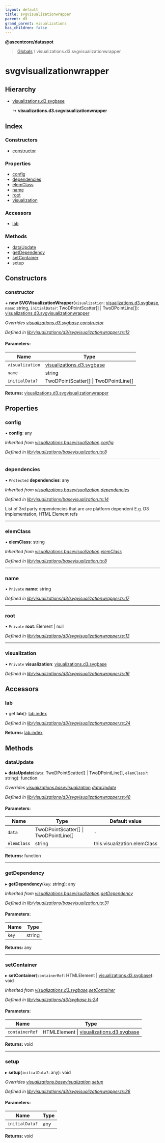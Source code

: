 ```yaml
---
layout: default
title: svgvisualizationwrapper
parent: d3
grand_parent: visualizations
has_children: false
---
```


**[@ascentcore/dataspot](../README.md)**

> [Globals](../globals.md) / visualizations.d3.svgvisualizationwrapper

# svgvisualizationwrapper

## Hierarchy

* [visualizations.d3.svgbase](visualizations_d3_svgbase.md)

  ↳ **visualizations.d3.svgvisualizationwrapper**

## Index

### Constructors

* [constructor](visualizations_d3_svgvisualizationwrapper.md#constructor)

### Properties

* [config](visualizations_d3_svgvisualizationwrapper.md#config)
* [dependencies](visualizations_d3_svgvisualizationwrapper.md#dependencies)
* [elemClass](visualizations_d3_svgvisualizationwrapper.md#elemclass)
* [name](visualizations_d3_svgvisualizationwrapper.md#name)
* [root](visualizations_d3_svgvisualizationwrapper.md#root)
* [visualization](visualizations_d3_svgvisualizationwrapper.md#visualization)

### Accessors

* [lab](visualizations_d3_svgvisualizationwrapper.md#lab)

### Methods

* [dataUpdate](visualizations_d3_svgvisualizationwrapper.md#dataupdate)
* [getDependency](visualizations_d3_svgvisualizationwrapper.md#getdependency)
* [setContainer](visualizations_d3_svgvisualizationwrapper.md#setcontainer)
* [setup](visualizations_d3_svgvisualizationwrapper.md#setup)

## Constructors

### constructor

\+ **new SVGVisualizationWrapper**(`visualization`: [visualizations.d3.svgbase](visualizations_d3_svgbase.md), `name`: string, `initialData?`: TwoDPointScatter[] \| TwoDPointLine[]): [visualizations.d3.svgvisualizationwrapper](visualizations_d3_svgvisualizationwrapper.md)

*Overrides [visualizations.d3.svgbase](visualizations_d3_svgbase.md).[constructor](visualizations_d3_svgbase.md#constructor)*

*Defined in [lib/visualizations/d3/svgvisualizationwrapper.ts:13](https://github.com/ascentcore/dataspot/blob/46219f5/lib/visualizations/d3/svgvisualizationwrapper.ts#L13)*

#### Parameters:

Name | Type |
------ | ------ |
`visualization` | [visualizations.d3.svgbase](visualizations_d3_svgbase.md) |
`name` | string |
`initialData?` | TwoDPointScatter[] \| TwoDPointLine[] |

**Returns:** [visualizations.d3.svgvisualizationwrapper](visualizations_d3_svgvisualizationwrapper.md)

## Properties

### config

•  **config**: any

*Inherited from [visualizations.basevisualization](visualizations_basevisualization.md).[config](visualizations_basevisualization.md#config)*

*Defined in [lib/visualizations/basevisualization.ts:8](https://github.com/ascentcore/dataspot/blob/46219f5/lib/visualizations/basevisualization.ts#L8)*

___

### dependencies

• `Protected` **dependencies**: any

*Inherited from [visualizations.basevisualization](visualizations_basevisualization.md).[dependencies](visualizations_basevisualization.md#dependencies)*

*Defined in [lib/visualizations/basevisualization.ts:14](https://github.com/ascentcore/dataspot/blob/46219f5/lib/visualizations/basevisualization.ts#L14)*

List of 3rd party dependencies that are are platform dependent
E.g. D3 implementation, HTML Element refs

___

### elemClass

•  **elemClass**: string

*Inherited from [visualizations.basevisualization](visualizations_basevisualization.md).[elemClass](visualizations_basevisualization.md#elemclass)*

*Defined in [lib/visualizations/basevisualization.ts:8](https://github.com/ascentcore/dataspot/blob/46219f5/lib/visualizations/basevisualization.ts#L8)*

___

### name

• `Private` **name**: string

*Defined in [lib/visualizations/d3/svgvisualizationwrapper.ts:17](https://github.com/ascentcore/dataspot/blob/46219f5/lib/visualizations/d3/svgvisualizationwrapper.ts#L17)*

___

### root

• `Private` **root**: Element \| null

*Defined in [lib/visualizations/d3/svgvisualizationwrapper.ts:13](https://github.com/ascentcore/dataspot/blob/46219f5/lib/visualizations/d3/svgvisualizationwrapper.ts#L13)*

___

### visualization

• `Private` **visualization**: [visualizations.d3.svgbase](visualizations_d3_svgbase.md)

*Defined in [lib/visualizations/d3/svgvisualizationwrapper.ts:16](https://github.com/ascentcore/dataspot/blob/46219f5/lib/visualizations/d3/svgvisualizationwrapper.ts#L16)*

## Accessors

### lab

• get **lab**(): [lab.index](lab_index.md)

*Defined in [lib/visualizations/d3/svgvisualizationwrapper.ts:24](https://github.com/ascentcore/dataspot/blob/46219f5/lib/visualizations/d3/svgvisualizationwrapper.ts#L24)*

**Returns:** [lab.index](lab_index.md)

## Methods

### dataUpdate

▸ **dataUpdate**(`data`: TwoDPointScatter[] \| TwoDPointLine[], `elemClass?`: string): function

*Overrides [visualizations.basevisualization](visualizations_basevisualization.md).[dataUpdate](visualizations_basevisualization.md#dataupdate)*

*Defined in [lib/visualizations/d3/svgvisualizationwrapper.ts:48](https://github.com/ascentcore/dataspot/blob/46219f5/lib/visualizations/d3/svgvisualizationwrapper.ts#L48)*

#### Parameters:

Name | Type | Default value |
------ | ------ | ------ |
`data` | TwoDPointScatter[] \| TwoDPointLine[] | - |
`elemClass` | string | this.visualization.elemClass |

**Returns:** function

___

### getDependency

▸ **getDependency**(`key`: string): any

*Inherited from [visualizations.basevisualization](visualizations_basevisualization.md).[getDependency](visualizations_basevisualization.md#getdependency)*

*Defined in [lib/visualizations/basevisualization.ts:31](https://github.com/ascentcore/dataspot/blob/46219f5/lib/visualizations/basevisualization.ts#L31)*

#### Parameters:

Name | Type |
------ | ------ |
`key` | string |

**Returns:** any

___

### setContainer

▸ **setContainer**(`containerRef`: HTMLElement \| [visualizations.d3.svgbase](visualizations_d3_svgbase.md)): void

*Inherited from [visualizations.d3.svgbase](visualizations_d3_svgbase.md).[setContainer](visualizations_d3_svgbase.md#setcontainer)*

*Defined in [lib/visualizations/d3/svgbase.ts:24](https://github.com/ascentcore/dataspot/blob/46219f5/lib/visualizations/d3/svgbase.ts#L24)*

#### Parameters:

Name | Type |
------ | ------ |
`containerRef` | HTMLElement \| [visualizations.d3.svgbase](visualizations_d3_svgbase.md) |

**Returns:** void

___

### setup

▸ **setup**(`initialData?`: any): void

*Overrides [visualizations.basevisualization](visualizations_basevisualization.md).[setup](visualizations_basevisualization.md#setup)*

*Defined in [lib/visualizations/d3/svgvisualizationwrapper.ts:28](https://github.com/ascentcore/dataspot/blob/46219f5/lib/visualizations/d3/svgvisualizationwrapper.ts#L28)*

#### Parameters:

Name | Type |
------ | ------ |
`initialData?` | any |

**Returns:** void
